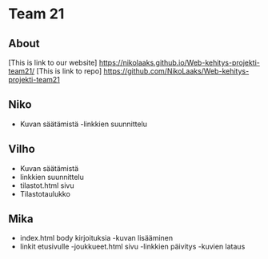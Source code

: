 # Team 21

## About

[This is link to our website]
https://nikolaaks.github.io/Web-kehitys-projekti-team21/
[This is link to repo]
https://github.com/NikoLaaks/Web-kehitys-projekti-team21

## Niko
- Kuvan säätämistä
-linkkien suunnittelu
## Vilho
- Kuvan säätämistä
- linkkien suunnittelu
- tilastot.html sivu
- Tilastotaulukko
## Mika
- index.html body kirjoituksia
-kuvan lisääminen
- linkit etusivulle
-joukkueet.html sivu
-linkkien päivitys
-kuvien lataus
